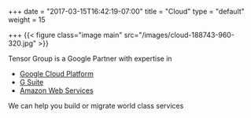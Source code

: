 +++
date = "2017-03-15T16:42:19-07:00"
title = "Cloud"
type = "default"
weight = 15

+++
{{< figure class="image main" src="/images/cloud-188743-960-320.jpg" >}}

Tensor Group is a Google Partner with expertise in

* [Google Cloud Platform](https://cloud.google.com/ "GCP")
* [G Suite](https://gsuite.google.com/together/ "G Suite")
* [Amazon Web Services](https://aws.amazon.com/ "AWS")

We can help you build or migrate world class services
